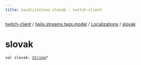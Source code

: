```yaml
---
title: Localizations.slovak - twitch-client
---
```


[twitch-client](../../index.html) / [helix.streams.tags.model](../index.html) / [Localizations](index.html) / [slovak](./slovak.html)

# slovak

`val slovak: `[`String`](https://kotlinlang.org/api/latest/jvm/stdlib/kotlin/-string/index.html)`?`